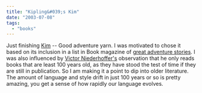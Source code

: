 ```yaml
---
title: "Kipling&#039;s Kim"
date: "2003-07-08"
tags: 
  - "books"
---
```


Just finishing [Kim](http://www.amazon.com/exec/obidos/ASIN/0140183523/qid=1057685272/sr=2-1/ref=sr_2_1/104-1133321-7983158 "Amazon.com: Books: Kim (Penguin Classics)") -- Good adventure yarn. I was motivated to chose it based on its inclusion in a list in Book magazine of [great adventure stories](http://www.bookmagazine.com/issue28/adventure.shtml). I was also influenced by [Victor Niederhoffer's](http://www.amazon.com/exec/obidos/tg/detail/-/0471249483/ref=pd_bxgy_text_1/104-1133321-7983158?v=glance&s=books&st=*) observation that he only reads books that are least 100 years old, as they have stood the test of time if they are still in publication. So I am making it a point to dip into older literature. The amount of language and style drift in just 100 years or so is pretty amazing, you get a sense of how rapidly our language evolves.
